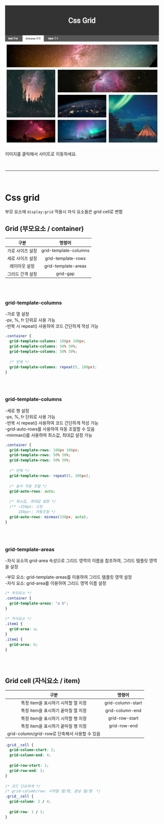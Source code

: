 <a href="https://hyemin12.github.io/css-grid/" target="_blank"><img src="./CSS_Grid.png" alt="css grid" /></a>

이미지를 클릭해서 사이트로 이동하세요.

<br>
<hr>
<br>

# Css grid

부모 요소에 <code>display:grid</code> 적용시 자식 요소들은 grid cell로 변함

## Grid (부모요소 / container)

|       구분       |        명령어         |
| :--------------: | :-------------------: |
| 가로 사이즈 설정 | grid-template-columns |
| 세로 사이즈 설정 |  grid-template-rows   |
|  레이아웃 설정   |  grid-template-areas  |
| 그리드 간격 설정 |       grid-gap        |

<br>
<br>

### grid-template-columns

-가로 열 설정  
-px, %, fr 단위로 사용 가능  
-반복 시 repeat() 사용하여 코드 간단하게 작성 가능

```css
.container {
  grid-template-columns: 100px 100px;
  grid-template-columns: 50% 50%;
  grid-template-columns: 50% 50%;

  /* 반복 */
  grid-template-columns: repeat(5, 100px);
}
```

<br>
<br>

### grid-template-columns

-세로 행 설정  
-px, %, fr 단위로 사용 가능  
-반복 시 repeat() 사용하여 코드 간단하게 작성 가능  
-grid-auto-rows를 사용하여 자동 조절할 수 있음  
-minmax()를 사용하여 최소값, 최대값 설정 가능

```css
.container {
  grid-template-rows: 100px 100px;
  grid-template-rows: 50% 50%;
  grid-template-rows: 50% 50%;

  /* 반복 */
  grid-template-rows: repeat(5, 100px);

  /* 높이 자동 조절 */
  grid-auto-rows: auto;

  /* 최소값, 최대값 설정 */
  /** ~150px: 고정
      150px~: 자동조절 */
  grid-auto-rows: minmax(150px, auto);
}
```

<br>
<br>

### grid-template-areas

-자식 요소의 grid-area 속성으로 그리드 영역의 이름을 참조하여, 그리드 템플릿 영역을 설정

-부모 요소: grid-template-areas를 이용하여 그리드 템플릿 영역 설정  
-자식 요소: grid-area를 이용하여 그리드 영역 이름 설정

```css
/* 부모요소 */
.container {
  grid-template-areas: "a b";
}

/* 자식요소 */
.item1 {
  grid-area: a;
}
.item1 {
  grid-area: b;
}
```

<br>
<br>

## Grid cell (자식요소 / item)

|                      구분                      |      명령어       |
| :--------------------------------------------: | :---------------: |
|      특정 item을 표시하기 시작할 열 지정       | grid-column-start |
|      특정 item을 표시하기 끝마칠 열 지정       |  grid-column-end  |
|      특정 item을 표시하기 시작할 행 지정       |  grid-row-start   |
|      특정 item을 표시하기 끝마칠 행 지정       |   grid-row-end    |
| grid-column/grid-row로 단축해서 사용할 수 있음 |

```css
.grid__cell {
  grid-column-start: 2;
  grid-column-end: 4;

  grid-row-start: 1;
  grid-row-end: 3;
}

/* 코드 단순하게 */
/* grid-column/row: 시작할 열/행, 끝날 열/행  */
.grid__cell {
  grid-column: 2 / 4;

  grid-row: 1 / 3;
}
```
